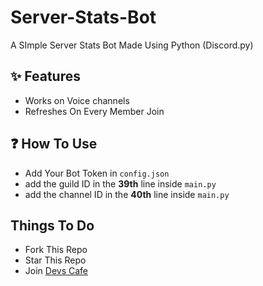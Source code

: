 # Server-Stats-Bot
A SImple Server Stats Bot Made Using Python (Discord.py)


## ✨ Features
 - Works on Voice channels
 - Refreshes On Every Member Join

## ❓ How To Use
- Add Your Bot Token in `config.json`
- add the guild ID in the **39th** line inside `main.py`
- add the channel ID in the **40th** line inside `main.py`

## Things To Do
- Fork This Repo
- Star This Repo
- Join [Devs Cafe](https://discord.gg/devscafe)
